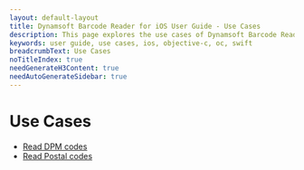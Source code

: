 ```yaml
---
layout: default-layout
title: Dynamsoft Barcode Reader for iOS User Guide - Use Cases
description: This page explores the use cases of Dynamsoft Barcode Reader iOS SDK.
keywords: user guide, use cases, ios, objective-c, oc, swift
breadcrumbText: Use Cases
noTitleIndex: true
needGenerateH3Content: true
needAutoGenerateSidebar: true
---
```


# Use Cases

* [Read DPM codes]({{site.usecases}}read-dpm-codes.html?lang=objc,swift)
* [Read Postal codes]({{site.usecases}}read-postal-codes.html?lang=objc,swift)
